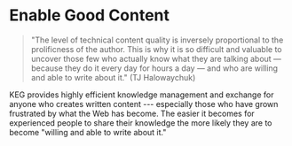 # Enable Good Content

> "The level of technical content quality is inversely proportional to
> the prolificness of the author. This is why it is so difficult and
> valuable to uncover those few who actually know what they are talking
> about — because they do it every day for hours a day — and who are
> willing and able to write about it." (TJ Halowaychuk)

KEG provides highly efficient knowledge management and exchange for
anyone who creates written content --- especially those who have grown
frustrated by what the Web has become. The easier it becomes for
experienced people to share their knowledge the more likely they are to
become "willing and able to write about it."
